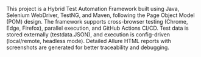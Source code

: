 This project is a Hybrid Test Automation Framework built using Java, Selenium WebDriver, TestNG, and Maven, following the Page Object Model (POM) design.
The framework supports cross-browser testing (Chrome, Edge, Firefox), parallel execution, and GitHub Actions CI/CD.
Test data is stored externally (testdata.JSON), and execution is config-driven (local/remote, headless mode).
Detailed Allure HTML reports with screenshots are generated for better traceability and debugging.
